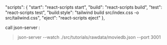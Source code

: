   "scripts": {
    "start": "react-scripts start",
    "build": "react-scripts build",
    "test": "react-scripts test",
    "build:style": "tailwind build src/index.css -o src/tailwind.css",
    "eject": "react-scripts eject"
  },

  call json-server : 
  >json-server --watch ./src/tutorials/rawdata/moviedb.json --port 3001